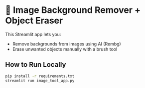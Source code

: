 # 🧹 Image Background Remover + Object Eraser

This Streamlit app lets you:
- Remove backgrounds from images using AI (Rembg)
- Erase unwanted objects manually with a brush tool

## How to Run Locally

```bash
pip install -r requirements.txt
streamlit run image_tool_app.py
